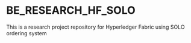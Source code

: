# BE_RESEARCH_HF_SOLO
This is a research project repository for Hyperledger Fabric using SOLO ordering system
